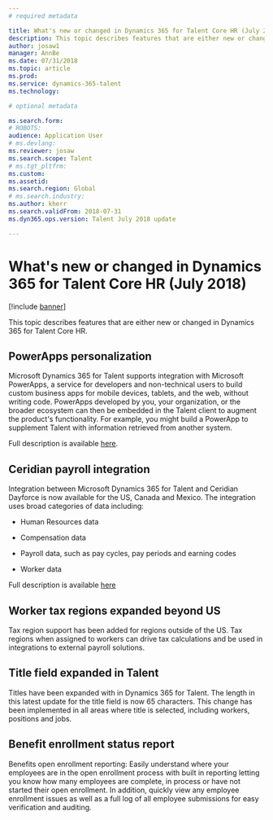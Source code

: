 ```yaml
---
# required metadata

title: What's new or changed in Dynamics 365 for Talent Core HR (July 2018)
description: This topic describes features that are either new or changed in Dynamics 365 for Talent Core HR
author: josaw1
manager: AnnBe
ms.date: 07/31/2018
ms.topic: article
ms.prod: 
ms.service: dynamics-365-talent
ms.technology: 

# optional metadata

ms.search.form: 
# ROBOTS: 
audience: Application User
# ms.devlang: 
ms.reviewer: josaw
ms.search.scope: Talent
# ms.tgt_pltfrm: 
ms.custom: 
ms.assetid: 
ms.search.region: Global
# ms.search.industry: 
ms.author: kherr
ms.search.validFrom: 2018-07-31
ms.dyn365.ops.version: Talent July 2018 update

---
```


# What's new or changed in Dynamics 365 for Talent Core HR (July 2018)

[!include [banner](includes/banner.md)]

This topic describes features that are either new or changed in Dynamics 365 for
Talent Core HR.

## PowerApps personalization

Microsoft Dynamics 365 for Talent supports integration with Microsoft PowerApps,
a service for developers and non-technical users to build custom business apps
for mobile devices, tablets, and the web, without writing code. PowerApps
developed by you, your organization, or the broader ecosystem can then be
embedded in the Talent client to augment the product's functionality. For
example, you might build a PowerApp to supplement Talent with information
retrieved from another system.

Full description is available [here](../fin-and-ops/get-started/embed-power-apps.md).

## Ceridian payroll integration

Integration between Microsoft Dynamics 365 for Talent and Ceridian Dayforce is
now available for the US, Canada and Mexico. The integration uses broad
categories of data including:

-   Human Resources data

-   Compensation data

-   Payroll data, such as pay cycles, pay periods and earning codes

-   Worker data

Full description is available [here](configure-payroll-integration.md)

## Worker tax regions expanded beyond US

Tax region support has been added for regions outside of the US. Tax regions
when assigned to workers can drive tax calculations and be used in integrations
to external payroll solutions.

## Title field expanded in Talent

Titles have been expanded with in Dynamics 365 for Talent. The length in this
latest update for the title field is now 65 characters. This change has been
implemented in all areas where title is selected, including workers, positions
and jobs.

## Benefit enrollment status report

Benefits open enrollment reporting: Easily understand where your employees are
in the open enrollment process with built in reporting letting you know how many
employees are complete, in process or have not started their open enrollment. In
addition, quickly view any employee enrollment issues as well as a full log of
all employee submissions for easy verification and auditing.

